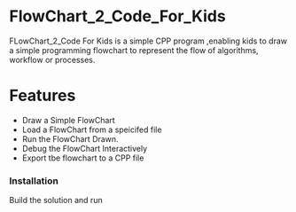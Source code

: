 # FlowChart_2_Code_For_Kids



FLowChart_2_Code For Kids is a simple CPP program ,enabling kids to draw a simple programming flowchart to represent the flow of algorithms, workflow or processes.

#  Features

  - Draw a Simple FlowChart
  - Load a FlowChart from a speicifed file
  - Run the FlowChart Drawn.
  - Debug the FlowChart Interactively
  - Export tbe flowchart to a CPP file



### Installation
Build the solution and run
